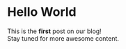 <!--
{
  "title": "블로그1",
  "time": "2025-04-12T10:26:00.000Z",
  "description": "Hello World This is the first post on our blog! Stay tuned for more awesome content...."
}
-->

# Hello World

This is the **first** post on our blog!  
Stay tuned for more awesome content.